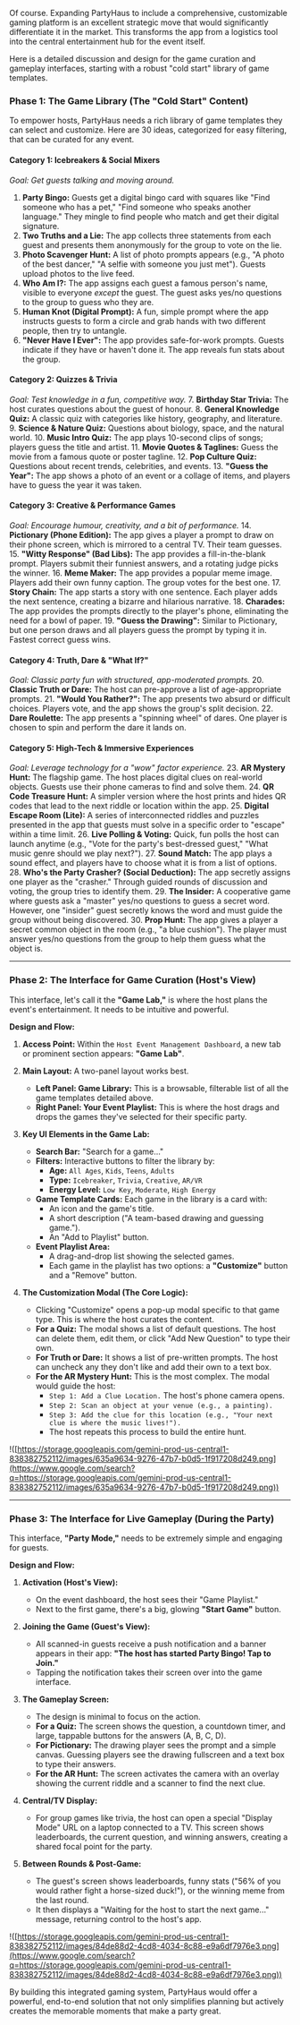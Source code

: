 Of course. Expanding PartyHaus to include a comprehensive, customizable gaming platform is an excellent strategic move that would significantly differentiate it in the market. This transforms the app from a logistics tool into the central entertainment hub for the event itself.

Here is a detailed discussion and design for the game curation and gameplay interfaces, starting with a robust "cold start" library of game templates.

### **Phase 1: The Game Library (The "Cold Start" Content)**

To empower hosts, PartyHaus needs a rich library of game templates they can select and customize. Here are 30 ideas, categorized for easy filtering, that can be curated for any event.

#### **Category 1: Icebreakers & Social Mixers**

*Goal: Get guests talking and moving around.*

1.  **Party Bingo:** Guests get a digital bingo card with squares like "Find someone who has a pet," "Find someone who speaks another language." They mingle to find people who match and get their digital signature.
2.  **Two Truths and a Lie:** The app collects three statements from each guest and presents them anonymously for the group to vote on the lie.
3.  **Photo Scavenger Hunt:** A list of photo prompts appears (e.g., "A photo of the best dancer," "A selfie with someone you just met"). Guests upload photos to the live feed.
4.  **Who Am I?:** The app assigns each guest a famous person's name, visible to everyone *except* the guest. The guest asks yes/no questions to the group to guess who they are.
5.  **Human Knot (Digital Prompt):** A fun, simple prompt where the app instructs guests to form a circle and grab hands with two different people, then try to untangle.
6.  **"Never Have I Ever":** The app provides safe-for-work prompts. Guests indicate if they have or haven't done it. The app reveals fun stats about the group.

#### **Category 2: Quizzes & Trivia**

*Goal: Test knowledge in a fun, competitive way.*
7\.  **Birthday Star Trivia:** The host curates questions about the guest of honour.
8\.  **General Knowledge Quiz:** A classic quiz with categories like history, geography, and literature.
9\.  **Science & Nature Quiz:** Questions about biology, space, and the natural world.
10\. **Music Intro Quiz:** The app plays 10-second clips of songs; players guess the title and artist.
11\. **Movie Quotes & Taglines:** Guess the movie from a famous quote or poster tagline.
12\. **Pop Culture Quiz:** Questions about recent trends, celebrities, and events.
13\. **"Guess the Year":** The app shows a photo of an event or a collage of items, and players have to guess the year it was taken.

#### **Category 3: Creative & Performance Games**

*Goal: Encourage humour, creativity, and a bit of performance.*
14\. **Pictionary (Phone Edition):** The app gives a player a prompt to draw on their phone screen, which is mirrored to a central TV. Their team guesses.
15\. **"Witty Response" (Bad Libs):** The app provides a fill-in-the-blank prompt. Players submit their funniest answers, and a rotating judge picks the winner.
16\. **Meme Maker:** The app provides a popular meme image. Players add their own funny caption. The group votes for the best one.
17\. **Story Chain:** The app starts a story with one sentence. Each player adds the next sentence, creating a bizarre and hilarious narrative.
18\. **Charades:** The app provides the prompts directly to the player's phone, eliminating the need for a bowl of paper.
19\. **"Guess the Drawing":** Similar to Pictionary, but one person draws and all players guess the prompt by typing it in. Fastest correct guess wins.

#### **Category 4: Truth, Dare & "What If?"**

*Goal: Classic party fun with structured, app-moderated prompts.*
20\. **Classic Truth or Dare:** The host can pre-approve a list of age-appropriate prompts.
21\. **"Would You Rather?":** The app presents two absurd or difficult choices. Players vote, and the app shows the group's split decision.
22\. **Dare Roulette:** The app presents a "spinning wheel" of dares. One player is chosen to spin and perform the dare it lands on.

#### **Category 5: High-Tech & Immersive Experiences**

*Goal: Leverage technology for a "wow" factor experience.*
23\. **AR Mystery Hunt:** The flagship game. The host places digital clues on real-world objects. Guests use their phone cameras to find and solve them.
24\. **QR Code Treasure Hunt:** A simpler version where the host prints and hides QR codes that lead to the next riddle or location within the app.
25\. **Digital Escape Room (Lite):** A series of interconnected riddles and puzzles presented in the app that guests must solve in a specific order to "escape" within a time limit.
26\. **Live Polling & Voting:** Quick, fun polls the host can launch anytime (e.g., "Vote for the party's best-dressed guest," "What music genre should we play next?").
27\. **Sound Match:** The app plays a sound effect, and players have to choose what it is from a list of options.
28\. **Who's the Party Crasher? (Social Deduction):** The app secretly assigns one player as the "crasher." Through guided rounds of discussion and voting, the group tries to identify them.
29\. **The Insider:** A cooperative game where guests ask a "master" yes/no questions to guess a secret word. However, one "insider" guest secretly knows the word and must guide the group without being discovered.
30\. **Prop Hunt:** The app gives a player a secret common object in the room (e.g., "a blue cushion"). The player must answer yes/no questions from the group to help them guess what the object is.

-----

### **Phase 2: The Interface for Game Curation (Host's View)**

This interface, let's call it the **"Game Lab,"** is where the host plans the event's entertainment. It needs to be intuitive and powerful.

**Design and Flow:**

1.  **Access Point:** Within the `Host Event Management Dashboard`, a new tab or prominent section appears: **"Game Lab"**.

2.  **Main Layout:** A two-panel layout works best.

      * **Left Panel: Game Library:** This is a browsable, filterable list of all the game templates detailed above.
      * **Right Panel: Your Event Playlist:** This is where the host drags and drops the games they've selected for their specific party.

3.  **Key UI Elements in the Game Lab:**

      * **Search Bar:** "Search for a game..."
      * **Filters:** Interactive buttons to filter the library by:
          * **Age:** `All Ages`, `Kids`, `Teens`, `Adults`
          * **Type:** `Icebreaker`, `Trivia`, `Creative`, `AR/VR`
          * **Energy Level:** `Low Key`, `Moderate`, `High Energy`
      * **Game Template Cards:** Each game in the library is a card with:
          * An icon and the game's title.
          * A short description ("A team-based drawing and guessing game.").
          * An "Add to Playlist" button.
      * **Event Playlist Area:**
          * A drag-and-drop list showing the selected games.
          * Each game in the playlist has two options: a **"Customize"** button and a "Remove" button.

4.  **The Customization Modal (The Core Logic):**

      * Clicking "Customize" opens a pop-up modal specific to that game type. This is where the host curates the content.
      * **For a Quiz:** The modal shows a list of default questions. The host can delete them, edit them, or click "Add New Question" to type their own.
      * **For Truth or Dare:** It shows a list of pre-written prompts. The host can uncheck any they don't like and add their own to a text box.
      * **For the AR Mystery Hunt:** This is the most complex. The modal would guide the host:
          * `Step 1: Add a Clue Location.` The host's phone camera opens.
          * `Step 2: Scan an object at your venue (e.g., a painting).`
          * `Step 3: Add the clue for this location (e.g., "Your next clue is where the music lives!").`
          * The host repeats this process to build the entire hunt.

\!([https://storage.googleapis.com/gemini-prod-us-central1-838382752112/images/635a9634-9276-47b7-b0d5-1f917208d249.png](https://www.google.com/search?q=https://storage.googleapis.com/gemini-prod-us-central1-838382752112/images/635a9634-9276-47b7-b0d5-1f917208d249.png))

-----

### **Phase 3: The Interface for Live Gameplay (During the Party)**

This interface, **"Party Mode,"** needs to be extremely simple and engaging for guests.

**Design and Flow:**

1.  **Activation (Host's View):**

      * On the event dashboard, the host sees their "Game Playlist."
      * Next to the first game, there's a big, glowing **"Start Game"** button.

2.  **Joining the Game (Guest's View):**

      * All scanned-in guests receive a push notification and a banner appears in their app: **"The host has started Party Bingo\! Tap to Join."**
      * Tapping the notification takes their screen over into the game interface.

3.  **The Gameplay Screen:**

      * The design is minimal to focus on the action.
      * **For a Quiz:** The screen shows the question, a countdown timer, and large, tappable buttons for the answers (A, B, C, D).
      * **For Pictionary:** The drawing player sees the prompt and a simple canvas. Guessing players see the drawing fullscreen and a text box to type their answers.
      * **For the AR Hunt:** The screen activates the camera with an overlay showing the current riddle and a scanner to find the next clue.

4.  **Central/TV Display:**

      * For group games like trivia, the host can open a special "Display Mode" URL on a laptop connected to a TV. This screen shows leaderboards, the current question, and winning answers, creating a shared focal point for the party.

5.  **Between Rounds & Post-Game:**

      * The guest's screen shows leaderboards, funny stats ("56% of you would rather fight a horse-sized duck\!"), or the winning meme from the last round.
      * It then displays a "Waiting for the host to start the next game..." message, returning control to the host's app.

\!([https://storage.googleapis.com/gemini-prod-us-central1-838382752112/images/84de88d2-4cd8-4034-8c88-e9a6df7976e3.png](https://www.google.com/search?q=https://storage.googleapis.com/gemini-prod-us-central1-838382752112/images/84de88d2-4cd8-4034-8c88-e9a6df7976e3.png))

By building this integrated gaming system, PartyHaus would offer a powerful, end-to-end solution that not only simplifies planning but actively creates the memorable moments that make a party great.